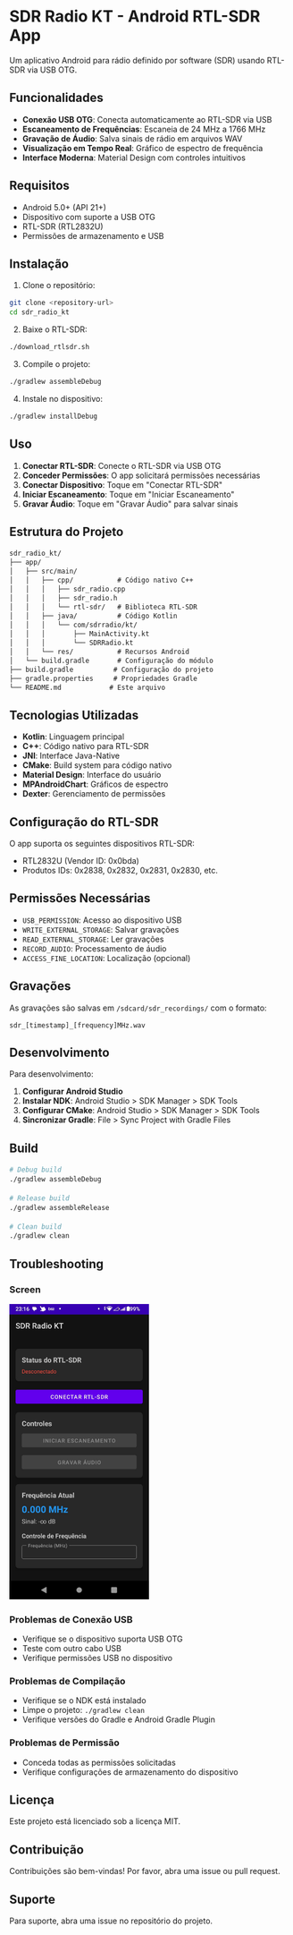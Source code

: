 # SDR Radio KT - Android RTL-SDR App

Um aplicativo Android para rádio definido por software (SDR) usando RTL-SDR via USB OTG.

## Funcionalidades

- **Conexão USB OTG**: Conecta automaticamente ao RTL-SDR via USB
- **Escaneamento de Frequências**: Escaneia de 24 MHz a 1766 MHz
- **Gravação de Áudio**: Salva sinais de rádio em arquivos WAV
- **Visualização em Tempo Real**: Gráfico de espectro de frequência
- **Interface Moderna**: Material Design com controles intuitivos

## Requisitos

- Android 5.0+ (API 21+)
- Dispositivo com suporte a USB OTG
- RTL-SDR (RTL2832U)
- Permissões de armazenamento e USB

## Instalação

1. Clone o repositório:

```bash
git clone <repository-url>
cd sdr_radio_kt
```

2. Baixe o RTL-SDR:

```bash
./download_rtlsdr.sh
```

3. Compile o projeto:

```bash
./gradlew assembleDebug
```

4. Instale no dispositivo:

```bash
./gradlew installDebug
```

## Uso

1. **Conectar RTL-SDR**: Conecte o RTL-SDR via USB OTG
2. **Conceder Permissões**: O app solicitará permissões necessárias
3. **Conectar Dispositivo**: Toque em "Conectar RTL-SDR"
4. **Iniciar Escaneamento**: Toque em "Iniciar Escaneamento"
5. **Gravar Áudio**: Toque em "Gravar Áudio" para salvar sinais

## Estrutura do Projeto

```
sdr_radio_kt/
├── app/
│   ├── src/main/
│   │   ├── cpp/           # Código nativo C++
│   │   │   ├── sdr_radio.cpp
│   │   │   ├── sdr_radio.h
│   │   │   └── rtl-sdr/   # Biblioteca RTL-SDR
│   │   ├── java/          # Código Kotlin
│   │   │   └── com/sdrradio/kt/
│   │   │       ├── MainActivity.kt
│   │   │       └── SDRRadio.kt
│   │   └── res/           # Recursos Android
│   └── build.gradle       # Configuração do módulo
├── build.gradle          # Configuração do projeto
├── gradle.properties     # Propriedades Gradle
└── README.md            # Este arquivo
```

## Tecnologias Utilizadas

- **Kotlin**: Linguagem principal
- **C++**: Código nativo para RTL-SDR
- **JNI**: Interface Java-Native
- **CMake**: Build system para código nativo
- **Material Design**: Interface do usuário
- **MPAndroidChart**: Gráficos de espectro
- **Dexter**: Gerenciamento de permissões

## Configuração do RTL-SDR

O app suporta os seguintes dispositivos RTL-SDR:

- RTL2832U (Vendor ID: 0x0bda)
- Produtos IDs: 0x2838, 0x2832, 0x2831, 0x2830, etc.

## Permissões Necessárias

- `USB_PERMISSION`: Acesso ao dispositivo USB
- `WRITE_EXTERNAL_STORAGE`: Salvar gravações
- `READ_EXTERNAL_STORAGE`: Ler gravações
- `RECORD_AUDIO`: Processamento de áudio
- `ACCESS_FINE_LOCATION`: Localização (opcional)

## Gravações

As gravações são salvas em `/sdcard/sdr_recordings/` com o formato:

```
sdr_[timestamp]_[frequency]MHz.wav
```

## Desenvolvimento

Para desenvolvimento:

1. **Configurar Android Studio**
2. **Instalar NDK**: Android Studio > SDK Manager > SDK Tools
3. **Configurar CMake**: Android Studio > SDK Manager > SDK Tools
4. **Sincronizar Gradle**: File > Sync Project with Gradle Files

## Build

```bash
# Debug build
./gradlew assembleDebug

# Release build
./gradlew assembleRelease

# Clean build
./gradlew clean
```

## Troubleshooting

### Screen

<img src='img/screen.jpeg' width='250'>


### Problemas de Conexão USB

- Verifique se o dispositivo suporta USB OTG
- Teste com outro cabo USB
- Verifique permissões USB no dispositivo

### Problemas de Compilação

- Verifique se o NDK está instalado
- Limpe o projeto: `./gradlew clean`
- Verifique versões do Gradle e Android Gradle Plugin

### Problemas de Permissão

- Conceda todas as permissões solicitadas
- Verifique configurações de armazenamento do dispositivo

## Licença

Este projeto está licenciado sob a licença MIT.

## Contribuição

Contribuições são bem-vindas! Por favor, abra uma issue ou pull request.

## Suporte

Para suporte, abra uma issue no repositório do projeto.
